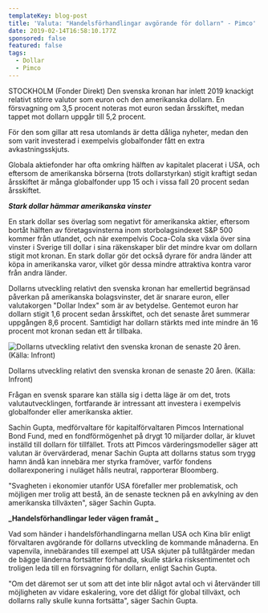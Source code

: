 ```yaml
---
templateKey: blog-post
title: 'Valuta: "Handelsförhandlingar avgörande för dollarn" - Pimco'
date: 2019-02-14T16:58:10.177Z
sponsored: false
featured: false
tags:
  - Dollar
  - Pimco
---
```

STOCKHOLM (Fonder Direkt) Den svenska kronan har inlett 2019 knackigt relativt större valutor som euron och den amerikanska dollarn. En försvagning om 3,5 procent noteras mot euron sedan årsskiftet, medan tappet mot dollarn uppgår till 5,2 procent. 

För den som gillar att resa utomlands är detta dåliga nyheter, medan den som varit investerad i exempelvis globalfonder fått en extra avkastningsskjuts.

Globala aktiefonder har ofta omkring hälften av kapitalet placerat i USA, och eftersom de amerikanska börserna (trots dollarstyrkan) stigit kraftigt sedan årsskiftet är många globalfonder upp 15 och i vissa fall 20 procent sedan årsskiftet.

**_Stark dollar hämmar amerikanska vinster_**

En stark dollar ses överlag som negativt för amerikanska aktier, eftersom bortåt hälften av företagsvinsterna inom storbolagsindexet S&P 500 kommer från utlandet, och när exempelvis Coca-Cola ska växla över sina vinster i Sverige till dollar i sina räkenskaper blir det mindre kvar om dollarn stigit mot kronan. En stark dollar gör det också dyrare för andra länder att köpa in amerikanska varor, vilket gör dessa mindre attraktiva kontra varor från andra länder.

Dollarns utveckling relativt den svenska kronan har emellertid begränsad påverkan på amerikanska bolagsvinster, det är snarare euron, eller valutakorgen "Dollar Index" som är av betydelse. Gentemot euron har dollarn stigit 1,6 procent sedan årsskiftet, och det senaste året summerar uppgången 8,6 procent. Samtidigt har dollarn stärkts med inte mindre än 16 procent mot kronan sedan ett år tillbaka.

![Dollarns utveckling relativt den svenska kronan de senaste 20 åren. (Källa: Infront)](/img/usd14feb.png)

<span class="image-caption">Dollarns utveckling relativt den svenska kronan de senaste 20 åren. (Källa: Infront)</span>

Frågan en svensk sparare kan ställa sig i detta läge är om det, trots valutautvecklingen, fortfarande är intressant att investera i exempelvis globalfonder eller amerikanska aktier.



Sachin Gupta, medförvaltare för kapitalförvaltaren Pimcos International Bond Fund, med en fondförmögenhet på drygt 10 miljarder dollar, är kluvet inställd till dollarn för tillfället. Trots att Pimcos värderingsmodeller säger att valutan är övervärderad, menar Sachin Gupta att dollarns status som trygg hamn ändå kan innebära mer styrka framöver, varför fondens dollarexponering i nuläget hålls neutral, rapporterar Bloomberg.



"Svagheten i ekonomier utanför USA förefaller mer problematisk, och möjligen mer trolig att bestå, än de senaste tecknen på en avkylning av den amerikanska tillväxten", säger Sachin Gupta.



**_Handelsförhandlingar leder vägen framåt_**



Vad som händer i handelsförhandlingarna mellan USA och Kina blir enligt förvaltaren avgörande för dollarns utveckling de kommande månaderna. En vapenvila, innebärandes till exempel att USA skjuter på tullåtgärder medan de bägge länderna fortsätter förhandla, skulle stärka risksentimentet och troligen leda till en försvagning för dollarn, enligt Sachin Gupta.



"Om det däremot ser ut som att det inte blir något avtal och vi återvänder till möjligheten av vidare eskalering, vore det dåligt för global tillväxt, och dollarns rally skulle kunna fortsätta", säger Sachin Gupta.
